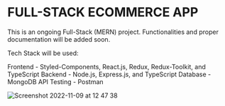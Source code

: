 # FULL-STACK ECOMMERCE APP

This is an ongoing Full-Stack (MERN) project. Functionalities and proper documentation will be added soon.

Tech Stack will be used:

Frontend - Styled-Components, React.js, Redux, Redux-Toolkit, and TypeScript
Backend - Node.js, Express.js, and TypeScript
Database - MongoDB
API Testing - Postman

![Screenshot 2022-11-09 at 12 47 38](https://user-images.githubusercontent.com/53113092/200822634-2788bbc2-b420-4376-9bac-379893d44d43.png)
